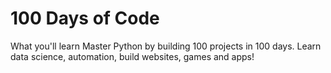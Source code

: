 <h1>100 Days of Code</h1>
What you'll learn
Master Python by building 100 projects in 100 days. Learn data science, automation, build websites, games and apps!